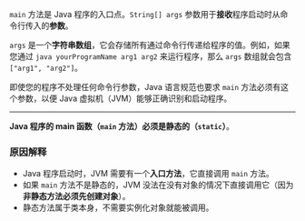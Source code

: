 `main` 方法是 Java 程序的入口点。`String[] args` 参数用于**接收**程序启动时从命令行传入的**参数**。

`args` 是一个**字符串数组**，它会存储所有通过命令行传递给程序的值。例如，如果您通过 `java yourProgramName arg1 arg2` 来运行程序，那么 `args` 数组就会包含 `["arg1", "arg2"]`。

即使您的程序不处理任何命令行参数，Java 语言规范也要求 `main` 方法必须有这个参数，以便 Java 虚拟机（JVM）能够正确识别和启动程序。

---
**Java 程序的 main 函数（`main` 方法）必须是静态的（`static`）**。
### 原因解释

- Java 程序启动时，JVM 需要有一个**入口方法**，它直接调用 `main` 方法。
- 如果 `main` 方法不是静态的，JVM 没法在没有对象的情况下直接调用它（因为**非静态方法必须先创建对象**）。
- 静态方法属于类本身，不需要实例化对象就能被调用。
